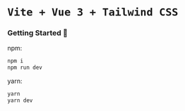 # `Vite + Vue 3 + Tailwind CSS`
### Getting Started 🚀
npm:
```sh
npm i
npm run dev
```

yarn:
```sh
yarn
yarn dev
```